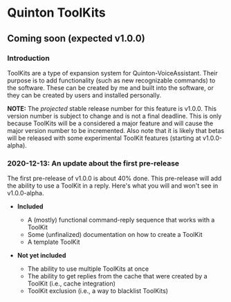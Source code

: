 # Quinton ToolKits

## Coming soon (expected v1.0.0)

### Introduction

ToolKits are a type of expansion system for Quinton-VoiceAssistant. Their purpose is to add functionality
(such as new recognizable commands) to the software. These can be created by me and built into the software,
or they can be created by users and installed personally.

**NOTE:** The _projected_ stable release number for this feature is v1.0.0. This version number is subject to
change and is not a final deadline. This is only because ToolKits will be a considered a major feature and will
cause the major version number to be incremented. Also note that it is likely that betas will be released with some
experimental ToolKit features (starting at v1.0.0-alpha).

### 2020-12-13: An update about the first pre-release

The first pre-release of v1.0.0 is about 40% done. This pre-release will add the ability to use a ToolKit in a reply.
Here's what you will and won't see in v1.0.0-alpha.

* **Included**
  * A (mostly) functional command-reply sequence that works with a ToolKit
  * Some (unfinalized) documentation on how to create a ToolKit
  * A template ToolKit
  
* **Not yet included**
  * The ability to use multiple ToolKits at once
  * The ability to get replies from the cache that were created by a ToolKit (i.e., cache integration)
  * ToolKit exclusion (i.e., a way to blacklist ToolKits)
